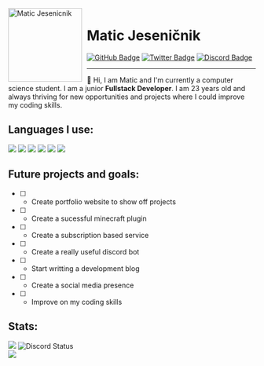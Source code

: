 <img width="150" height="150" align="left" style="float: left; margin: 0 10px 0 0;" alt="Matic Jesenicnik" src="https://avatars.githubusercontent.com/maticjesenicnik">

# Matic Jeseničnik

<div>
  <a href="https://github.com/maticjesenicnik/"><img src="https://img.shields.io/badge/-Github-000000?style=flat-square&labelColor=000000&logo=Github&logoColor=white&link=https://github.com/maticjesenicnik" alt="GitHub Badge"/></a>
  <a href="https://twitter.com/MaticJesenicnik"><img src="https://img.shields.io/badge/-Twitter-000000?style=flat-square&labelColor=000000&logo=twitter&logoColor=white&link=https://twitter.com/izakdvlpr" alt="Twitter Badge"/></a>
  <a href="https://discord.com/users/181820639089393665"><img src="https://img.shields.io/badge/-Discord-000000?style=flat-square&labelColor=000000&logo=discord&logoColor=white&link=https://discord.com/users/461273822360895491" alt="Discord Badge"/></a>
</div>

---

👋 Hi, I am Matic and I'm currently a computer science student. I am a junior **Fullstack Developer**. 
I am 23 years old and always thriving for new opportunities and projects where I could improve my coding
skills.

## Languages I use:
<a href="https://developer.mozilla.org/en-US/docs/Web/HTML"><img src="https://img.icons8.com/color/30/000000/html-5.png"/></a>
<a href="https://developer.mozilla.org/en-US/docs/web/CSS"><img src="https://img.icons8.com/color/30/0080FF/css3.png"/></a>
<a href="https://javascript.com/"><img src="https://img.icons8.com/color/30/000000/javascript.png"/></a> 
<a href="https://nodejs.org/en/"><img src="https://img.icons8.com/windows/30/4caf50/node-js.png"/></a>
<a href=""><img src="https://img.icons8.com/color/30/0080FF/java.png"/></a>
<a href=""><img src="https://img.icons8.com/color/30/0080FF/kotlin.png"/></a>

## Future projects and goals:
- [ ] - Create portfolio website to show off projects
- [ ] - Create a sucessful minecraft plugin
- [ ] - Create a subscription based service
- [ ] - Create a really useful discord bot
- [ ] - Start writting a development blog
- [ ] - Create a social media presence
- [ ] - Improve on my coding skills

## Stats:
<div>
<img src="https://github-readme-stats.vercel.app/api?username=maticjesenicnik&show_icons=true&theme=radical" />
<img alt="Discord Status" src="https://lanyard.cnrad.dev/api/181820639089393665?bg=1f1f1f&borderRadius=5px">
</div>
<img src="https://github-readme-stats.vercel.app/api/top-langs/?username=maticjesenicnik&layout=compact&theme=radical" />  
